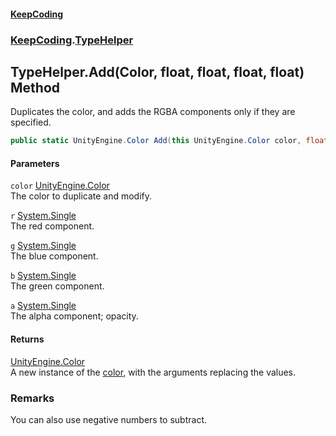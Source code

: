 #### [KeepCoding](index.md 'index')
### [KeepCoding](KeepCoding.md 'KeepCoding').[TypeHelper](KeepCoding_TypeHelper.md 'KeepCoding.TypeHelper')
## TypeHelper.Add(Color, float, float, float, float) Method
Duplicates the color, and adds the RGBA components only if they are specified.  
```csharp
public static UnityEngine.Color Add(this UnityEngine.Color color, float r=0f, float g=0f, float b=0f, float a=0f);
```
#### Parameters
<a name='KeepCoding_TypeHelper_Add(UnityEngine_Color_float_float_float_float)_color'></a>
`color` [UnityEngine.Color](https://docs.microsoft.com/en-us/dotnet/api/UnityEngine.Color 'UnityEngine.Color')  
The color to duplicate and modify.
  
<a name='KeepCoding_TypeHelper_Add(UnityEngine_Color_float_float_float_float)_r'></a>
`r` [System.Single](https://docs.microsoft.com/en-us/dotnet/api/System.Single 'System.Single')  
The red component.
  
<a name='KeepCoding_TypeHelper_Add(UnityEngine_Color_float_float_float_float)_g'></a>
`g` [System.Single](https://docs.microsoft.com/en-us/dotnet/api/System.Single 'System.Single')  
The blue component.
  
<a name='KeepCoding_TypeHelper_Add(UnityEngine_Color_float_float_float_float)_b'></a>
`b` [System.Single](https://docs.microsoft.com/en-us/dotnet/api/System.Single 'System.Single')  
The green component.
  
<a name='KeepCoding_TypeHelper_Add(UnityEngine_Color_float_float_float_float)_a'></a>
`a` [System.Single](https://docs.microsoft.com/en-us/dotnet/api/System.Single 'System.Single')  
The alpha component; opacity.
  
#### Returns
[UnityEngine.Color](https://docs.microsoft.com/en-us/dotnet/api/UnityEngine.Color 'UnityEngine.Color')  
A new instance of the [color](KeepCoding_TypeHelper_Add(UnityEngine_Color_float_float_float_float).md#KeepCoding_TypeHelper_Add(UnityEngine_Color_float_float_float_float)_color 'KeepCoding.TypeHelper.Add(UnityEngine.Color, float, float, float, float).color'), with the arguments replacing the values.
### Remarks
You can also use negative numbers to subtract.  
